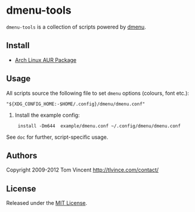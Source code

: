 # dmenu-tools

`dmenu-tools` is a collection of scripts powered by [dmenu][].

## Install

* [Arch Linux AUR Package][aur]

## Usage

All scripts source the following file to set `dmenu` options (colours, font
etc.):

    "${XDG_CONFIG_HOME:-$HOME/.config}/dmenu/dmenu.conf"

1. Install the example config:

        install -Dm644  example/dmenu.conf ~/.config/dmenu/dmenu.conf

See `doc` for further, script-specific usage.

## Authors

Copyright 2009-2012 Tom Vincent <http://tlvince.com/contact/>

## License

Released under the [MIT License][license].

  [aur]: https://aur.archlinux.org/packages.php?ID=62200
  [dmenu]: http://tools.suckless.org/dmenu/
  [license]: http://tlvince.mit-license.org/
